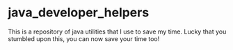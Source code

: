 # java_developer_helpers
This is a repository of java utilities that I use to save my time. Lucky that you stumbled upon this, you can now save your time too!
